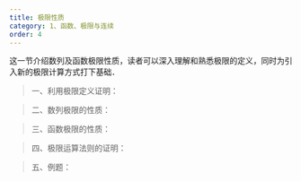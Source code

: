 ```yaml
---
title: 极限性质
category: 1、函数、极限与连续
order: 4
---
```


这一节介绍数列及函数极限性质，读者可以深入理解和熟悉极限的定义，同时为引入新的极限计算方式打下基础．

> 一、利用极限定义证明：


> 二、数列极限的性质：


> 三、函数极限的性质：


> 四、极限运算法则的证明：


> 五、例题：